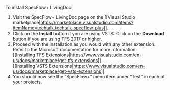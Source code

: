 To install SpecFlow+ LivingDoc:  

1. Visit the SpecFlow+ LivingDoc page on the [[Visual Studio marketplace|https://marketplace.visualstudio.com/items?itemName=techtalk.techtalk-specflow-plus]].
1. Click on the **Install** button if you are using VSTS. Click on the **Download** button if you are using TFS 2017 or higher. 
1. Proceed with the installation as you would with any other extension. Refer to the Microsoft documentation for more information:  
  [[Installing TFS Extensions|https://www.visualstudio.com/en-us/docs/marketplace/get-tfs-extensions]]  
  [[Installing VSTS Extensions|https://www.visualstudio.com/en-us/docs/marketplace/get-vsts-extensions]]  
1. You should now see the “SpecFlow+” menu item under “Test” in each of your projects.